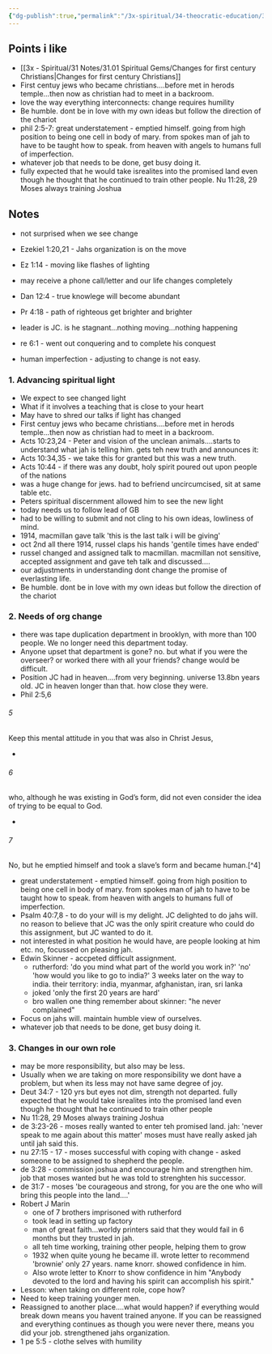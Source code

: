 ```yaml
---
{"dg-publish":true,"permalink":"/3x-spiritual/34-theocratic-education/34-06-bethel-service-school/0504-be-successful-in-coping-with-change-mark-sanderson/","title":"Bethel Service School"}
---
```



## Points i like

- [[3x - Spiritual/31 Notes/31.01 Spiritual Gems/Changes for first century Christians\|Changes for first century Christians]]
- First centuy jews who became christians....before met in herods temple...then now as christian had to meet in a backroom.
- love the way everything interconnects: change requires humility
- Be humble. dont be in love with my own ideas but follow the direction of the chariot
- phil 2:5-7:  great understatement - emptied himself. going from high position to being one cell in body of mary. from spokes man of jah to have to be taught how to speak. from heaven with angels to humans full of imperfection. 
- whatever job that needs to be done, get busy doing it.
- fully expected that he would take isrealites into the promised land even though he thought that he continued to train other people. Nu 11:28, 29 Moses always training Joshua

## Notes

- not surprised when we see change
- Ezekiel 1:20,21 - Jahs organization is on the move
- Ez 1:14 - moving like flashes of lighting
- may receive a phone call/letter and our life changes completely
- Dan 12:4 - true knowlege will become abundant
- Pr 4:18 - path of righteous get brighter and brighter
- leader is JC. is he stagnant...nothing moving...nothing happening
- re 6:1 - went out conquering and to complete his conquest

- human imperfection - adjusting to change is not easy.

### 1. Advancing spiritual light

- We expect to see changed light
- What if it involves a teaching that is close to your heart
- May have to shred our talks if light has changed
- First centuy jews who became christians....before met in herods temple...then now as christian had to meet in a backroom.
- Acts 10:23,24 - Peter and vision of the unclean animals....starts to understand what jah is telling him. gets teh new truth and announces it:
- Acts 10:34,35 - we take this for granted but this was a new truth.
- Acts 10:44 - if there was any doubt, holy spirit poured out upon people of the nations
- was a huge change for jews. had to befriend uncircumcised, sit at same table etc.
- Peters spiritual discernment allowed him to see the new light
- today needs us to follow lead of GB
- had to be willing to submit and not cling to his own ideas, lowliness of mind.
- 1914, macmillan gave talk 'this is the last talk i will be giving'
- oct 2nd all there 1914, russel claps his hands 'gentile times have ended'
- russel changed and assigned talk to macmillan. macmillan not sensitive, accepted assignment and gave teh talk and discussed....
- our adjustments in understanding dont change the promise of everlasting life.
- Be humble. dont be in love with my own ideas but follow the direction of the chariot

### 2. Needs of org change

- there was tape duplication department in brooklyn, with more than 100 people. We no longer need this department today.
- Anyone upset that department is gone? no. but what if you were the overseer? or worked there with all your friends? change would be difficult.
- Position JC had in heaven....from very beginning. universe 13.8bn years old. JC in heaven longer than that. how close they were.
- Phil 2:5,6 
<div class="transclusion internal-embed is-loaded"><div class="markdown-embed">



###### 5
Keep this mental attitude in you that was also in Christ Jesus,


</div></div>

- 
<div class="transclusion internal-embed is-loaded"><div class="markdown-embed">



###### 6
who, although he was existing in God’s form, did not even consider the idea of trying to be equal to God.


</div></div>

- 
<div class="transclusion internal-embed is-loaded"><div class="markdown-embed">



###### 7
No, but he emptied himself and took a slave’s form and became human.[^4]


</div></div>

- great understatement - emptied himself. going from high position to being one cell in body of mary. from spokes man of jah to have to be taught how to speak. from heaven with angels to humans full of imperfection. 
- Psalm 40:7,8 - to do your will is my delight. JC delighted to do jahs will. no reason to believe that JC was the only spirit creature who could do this assignment, but JC wanted to do it.
- not interested in what position he would have, are people looking at him etc. no, focussed on pleasing jah.
- Edwin Skinner - accpeted difficult assignment.
	- rutherford: 'do you mind what part of the world you work in?' 'no' 'how would you like to go to india?' 3 weeks later on the way to india. their territory: india, myanmar, afghanistan, iran, sri lanka
	- joked 'only the first 20 years are hard'
	- bro wallen one thing remember about skinner: "he never complained"
- Focus on jahs will. maintain humble view of ourselves. 
- whatever job that needs to be done, get busy doing it.

### 3. Changes in our own role

- may be more responsibility, but also may be less.
- Usually when we are taking on more responsibility we dont have a problem, but when its less may not have same degree of joy.
- Deut 34:7 - 120 yrs but eyes not dim, strength not departed. fully expected that he would take isrealites into the promised land even though he thought that he continued to train other people
- Nu 11:28, 29 Moses always training Joshua
- de 3:23-26 - moses really wanted to enter teh promised land. jah: 'never speak to me again about this matter' moses must have really asked jah until jah said this.
- nu 27:15 - 17 - moses successful with coping with change - asked someone to be assigned to shepherd the people.
- de 3:28 - commission joshua and encourage him and strengthen him. job that moses wanted but he was told to strenghten his successor. 
- de 31:7 - moses 'be courageous and strong, for you are the one who will bring this people into the land....'
- Robert J Marin
	- one of 7 brothers imprisoned with rutherford
	- took lead in setting up factory
	- man of great faith...worldy printers said that they would fail in 6 months but they trusted in jah.
	- all teh time working, training other people, helping them to grow
	- 1932 when quite young he became ill. wrote letter to recommend 'brownie' only 27 years. name knorr. showed confidence in him.
	- Also wrote letter to Knorr to show confidence in him "Anybody devoted to the lord and having his spirit can accomplish his spirit."
- Lesson: when taking on different role, cope how?
- Need to keep training younger men.
- Reassigned to another place....what would happen? if everything would break down means you havent trained anyone. If you can be reassigned and everything continues as though you were never there, means you did your job. strengthened jahs organization.
- 1 pe 5:5 - clothe selves with humility